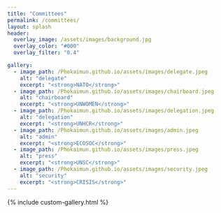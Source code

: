 ```yaml
---
title: "Committees"
permalink: /committees/
layout: splash
header:
  overlay_image: /assets/images/background.jpg
  overlay_color: "#000"
  overlay_filter: "0.4"

gallery:
  - image_path: /Phokaimun.github.io/assets/images/delegate.jpeg
    alt: "delegate"
    excerpt: "<strong>NATO</strong>"
  - image_path: /Phokaimun.github.io/assets/images/chairboard.jpeg
    alt: "chairboard"
    excerpt: "<strong>UNWOMEN</strong>"
  - image_path: /Phokaimun.github.io/assets/images/delegation.jpeg
    alt: "delegation"
    excerpt: "<strong>UNHCR</strong>"
  - image_path: /Phokaimun.github.io/assets/images/admin.jpeg
    alt: "admin"
    excerpt: "<strong>ECOSOC</strong>"
  - image_path: /Phokaimun.github.io/assets/images/press.jpeg
    alt: "press"
    excerpt: "<strong>UNSC</strong>"
  - image_path: /Phokaimun.github.io/assets/images/security.jpeg
    alt: "security"
    excerpt: "<strong>CRISIS</strong>"
---
```


{% include custom-gallery.html %}
